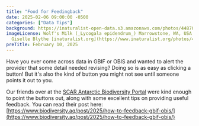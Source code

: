 ```yaml
---
title: "Food for Feedingback" 
date: 2025-02-06 09:00:00 -0500 
categories: ["Data Tips"] 
background: https://inaturalist-open-data.s3.amazonaws.com/photos/448708902/original.jpeg
imageLicense: Wolf's Milk (_Lycogala epidendrum_) Marrowstone, WA, USA. by
  Giselle Blythe [inaturalist.org](https://www.inaturalist.org/photos/448708902), [CC0](https://creativecommons.org/publicdomain/zero/1.0/)
preTitle: February 10, 2025
---
```


Have you ever come across data in GBIF or OBIS and wanted to alert the provider that some detail needed revising? Doing so is as easy as clicking a button! But it's also the kind of button you might not see until someone points it out to you. 

Our friends over at the [SCAR Antarctic Biodiversity Portal](https://www.biodiversity.aq/) were kind enough to point the buttons out, along with some excellent tips on providing useful feedback.  You can read their post here: [https://www.biodiversity.aq/post/2025/how-to-feedback-gbif-obis/](https://www.biodiversity.aq/post/2025/how-to-feedback-gbif-obis/)
